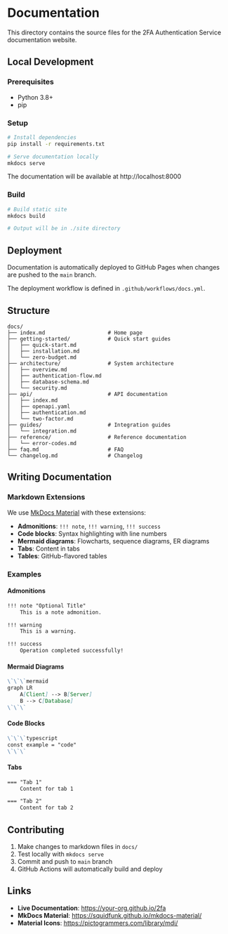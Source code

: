 # Documentation

This directory contains the source files for the 2FA Authentication Service documentation website.

## Local Development

### Prerequisites

- Python 3.8+
- pip

### Setup

```bash
# Install dependencies
pip install -r requirements.txt

# Serve documentation locally
mkdocs serve
```

The documentation will be available at http://localhost:8000

### Build

```bash
# Build static site
mkdocs build

# Output will be in ./site directory
```

## Deployment

Documentation is automatically deployed to GitHub Pages when changes are pushed to the `main` branch.

The deployment workflow is defined in `.github/workflows/docs.yml`.

## Structure

```
docs/
├── index.md                    # Home page
├── getting-started/            # Quick start guides
│   ├── quick-start.md
│   ├── installation.md
│   └── zero-budget.md
├── architecture/               # System architecture
│   ├── overview.md
│   ├── authentication-flow.md
│   ├── database-schema.md
│   └── security.md
├── api/                        # API documentation
│   ├── index.md
│   ├── openapi.yaml
│   ├── authentication.md
│   └── two-factor.md
├── guides/                     # Integration guides
│   └── integration.md
├── reference/                  # Reference documentation
│   └── error-codes.md
├── faq.md                      # FAQ
└── changelog.md                # Changelog
```

## Writing Documentation

### Markdown Extensions

We use [MkDocs Material](https://squidfunk.github.io/mkdocs-material/) with these extensions:

- **Admonitions**: `!!! note`, `!!! warning`, `!!! success`
- **Code blocks**: Syntax highlighting with line numbers
- **Mermaid diagrams**: Flowcharts, sequence diagrams, ER diagrams
- **Tabs**: Content in tabs
- **Tables**: GitHub-flavored tables

### Examples

#### Admonitions

```markdown
!!! note "Optional Title"
    This is a note admonition.

!!! warning
    This is a warning.

!!! success
    Operation completed successfully!
```

#### Mermaid Diagrams

```markdown
\`\`\`mermaid
graph LR
    A[Client] --> B[Server]
    B --> C[Database]
\`\`\`
```

#### Code Blocks

```markdown
\`\`\`typescript
const example = "code"
\`\`\`
```

#### Tabs

```markdown
=== "Tab 1"
    Content for tab 1

=== "Tab 2"
    Content for tab 2
```

## Contributing

1. Make changes to markdown files in `docs/`
2. Test locally with `mkdocs serve`
3. Commit and push to `main` branch
4. GitHub Actions will automatically build and deploy

## Links

- **Live Documentation**: https://your-org.github.io/2fa
- **MkDocs Material**: https://squidfunk.github.io/mkdocs-material/
- **Material Icons**: https://pictogrammers.com/library/mdi/

